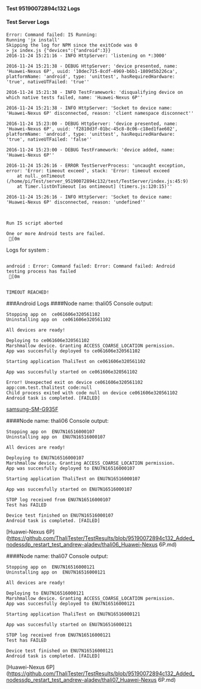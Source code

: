 #### Test 95190072894c132 Logs

#### Test Server Logs
```
Error: Command failed: IS Running:
Running 'jx install'
Skipping the log for NPM since the exitCode was 0
> jx index.js {"devices":{"android":3}}
2016-11-24 15:21:16 - INFO HttpServer: 'listening on *:3000'

2016-11-24 15:21:38 - DEBUG HttpServer: 'device presented, name: 'Huawei-Nexus 6P', uuid: '10dec715-8cdf-4969-b6b1-1809d5b226ca', platformName: 'android', type: 'unittest', hasRequiredHardware: 'true', nativeUTFailed: 'true''

2016-11-24 15:21:38 - INFO TestFramework: 'disqualifying device on which native tests failed, name: 'Huawei-Nexus 6P''

2016-11-24 15:21:38 - INFO HttpServer: 'Socket to device name: 'Huawei-Nexus 6P' disconnected, reason: 'client namespace disconnect''

2016-11-24 15:23:00 - DEBUG HttpServer: 'device presented, name: 'Huawei-Nexus 6P', uuid: 'f2810d3f-01bc-45c8-8c06-c18ed1fae602', platformName: 'android', type: 'unittest', hasRequiredHardware: 'true', nativeUTFailed: 'false''

2016-11-24 15:23:00 - DEBUG TestFramework: 'device added, name: 'Huawei-Nexus 6P''

2016-11-24 15:26:16 - ERROR TestServerProcess: 'uncaught exception, error: 'Error: timeout exceed', stack: 'Error: timeout exceed
    at null._onTimeout (/home/pi/Test/server_95190072894c132/test/TestServer/index.js:45:9)
    at Timer.listOnTimeout [as ontimeout] (timers.js:120:15)''

2016-11-24 15:26:16 - INFO HttpServer: 'Socket to device name: 'Huawei-Nexus 6P' disconnected, reason: 'undefined''


 
Run IS script aborted
 
One or more Android tests are failed.
 [0m

```


Logs for system : 
```

android : Error: Command failed: Error: Command failed: Android testing process has failed
 [0m


TIMEOUT REACHED!
```
###Android Logs
####Node name: thali05
Console output:
```
Stopping app on  ce061606e320561102
Uninstalling app on  ce061606e320561102

All devices are ready!

Deploying to ce061606e320561102
Marshmallow device. Granting ACCESS_COARSE_LOCATION permission.
App was succesfully deployed to ce061606e320561102

Starting application ThaliTest on ce061606e320561102

App was succesfully started on ce061606e320561102

Error! Unexpected exit on device ce061606e320561102 app:com.test.thalitest code:null 
Child process exited with code null on device ce061606e320561102
Android task is completed. [FAILED]
```
[samsung-SM-G935F](https://github.com/ThaliTester/TestResults/blob/95190072894c132_Added_nodessdp_restart_test_andrew-aladev/thali05_samsung-SM-G935F.md)

####Node name: thali06
Console output:
```
Stopping app on  ENU7N16516000107
Uninstalling app on  ENU7N16516000107

All devices are ready!

Deploying to ENU7N16516000107
Marshmallow device. Granting ACCESS_COARSE_LOCATION permission.
App was succesfully deployed to ENU7N16516000107

Starting application ThaliTest on ENU7N16516000107

App was succesfully started on ENU7N16516000107

STOP log received from ENU7N16516000107
Test has FAILED

Device test finished on ENU7N16516000107 
Android task is completed. [FAILED]
```
[Huawei-Nexus 6P](https://github.com/ThaliTester/TestResults/blob/95190072894c132_Added_nodessdp_restart_test_andrew-aladev/thali06_Huawei-Nexus 6P.md)

####Node name: thali07
Console output:
```
Stopping app on  ENU7N16516000121
Uninstalling app on  ENU7N16516000121

All devices are ready!

Deploying to ENU7N16516000121
Marshmallow device. Granting ACCESS_COARSE_LOCATION permission.
App was succesfully deployed to ENU7N16516000121

Starting application ThaliTest on ENU7N16516000121

App was succesfully started on ENU7N16516000121

STOP log received from ENU7N16516000121
Test has FAILED

Device test finished on ENU7N16516000121 
Android task is completed. [FAILED]
```
[Huawei-Nexus 6P](https://github.com/ThaliTester/TestResults/blob/95190072894c132_Added_nodessdp_restart_test_andrew-aladev/thali07_Huawei-Nexus 6P.md)




